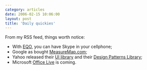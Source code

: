 ```yaml
---
category: articles
date: 2006-02-15 10:06:00
layout: post
title: 'Daily quickies'
---
```


<p>From my RSS feed, things worth notice:</p>

<ul>
  <li>With <a href="http://eqo.com/">EQO</a>, you can have Skype in your cellphone;</li>
  <li>Google as bought <a href="http://measuremap.com/">MeasureMap.com</a>;</li>
  <li>Yahoo released their <a href="http://developer.yahoo.net/yui/">UI library</a> and their <a href="http://developer.yahoo.net/ypatterns/">Design Patterns Library</a>;</li>
  <li>Microsoft <a href="http://www.microsoft.com/office/officelive/default.mspx">Office Live</a> is coming.</li>
</ul>
